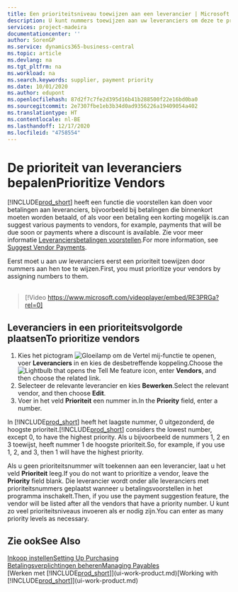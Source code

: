 ```yaml
---
title: Een prioriteitsniveau toewijzen aan een leverancier | Microsoft Docs
description: U kunt nummers toewijzen aan uw leveranciers om deze te prioriteren en betalingsvoorstellen in Business Central te vergemakkelijken.
services: project-madeira
documentationcenter: ''
author: SorenGP
ms.service: dynamics365-business-central
ms.topic: article
ms.devlang: na
ms.tgt_pltfrm: na
ms.workload: na
ms.search.keywords: supplier, payment priority
ms.date: 10/01/2020
ms.author: edupont
ms.openlocfilehash: 87d2f7c7fe2d395d16b41b288500f22e16bd0ba0
ms.sourcegitcommit: 2e7307fbe1eb3b34d0ad9356226a19409054a402
ms.translationtype: HT
ms.contentlocale: nl-BE
ms.lasthandoff: 12/17/2020
ms.locfileid: "4758554"
---
```

# <a name="prioritize-vendors"></a><span data-ttu-id="533af-103">De prioriteit van leveranciers bepalen</span><span class="sxs-lookup"><span data-stu-id="533af-103">Prioritize Vendors</span></span>
[!INCLUDE[prod_short](includes/prod_short.md)] <span data-ttu-id="533af-104">heeft een functie die voorstellen kan doen voor betalingen aan leveranciers, bijvoorbeeld bij betalingen die binnenkort moeten worden betaald, of als voor een betaling een korting mogelijk is.</span><span class="sxs-lookup"><span data-stu-id="533af-104">can suggest various payments to vendors, for example, payments that will be due soon or payments where a discount is available.</span></span> <span data-ttu-id="533af-105">Zie voor meer informatie [Leveranciersbetalingen voorstellen](payables-how-suggest-vendor-payments.md).</span><span class="sxs-lookup"><span data-stu-id="533af-105">For more information, see [Suggest Vendor Payments](payables-how-suggest-vendor-payments.md).</span></span>

<span data-ttu-id="533af-106">Eerst moet u aan uw leveranciers eerst een prioriteit toewijzen door nummers aan hen toe te wijzen.</span><span class="sxs-lookup"><span data-stu-id="533af-106">First, you must prioritize your vendors by assigning numbers to them.</span></span>
<br><br>
> [!Video https://www.microsoft.com/videoplayer/embed/RE3PRGa?rel=0]

## <a name="to-prioritize-vendors"></a><span data-ttu-id="533af-107">Leveranciers in een prioriteitsvolgorde plaatsen</span><span class="sxs-lookup"><span data-stu-id="533af-107">To prioritize vendors</span></span>
1. <span data-ttu-id="533af-108">Kies het pictogram ![Gloeilamp om de Vertel mij-functie te openen](media/ui-search/search_small.png "Vertel me wat u wilt doen"), voer **Leveranciers** in en kies de desbetreffende koppeling.</span><span class="sxs-lookup"><span data-stu-id="533af-108">Choose the ![Lightbulb that opens the Tell Me feature](media/ui-search/search_small.png "Tell me what you want to do") icon, enter **Vendors**, and then choose the related link.</span></span>
2. <span data-ttu-id="533af-109">Selecteer de relevante leverancier en kies **Bewerken**.</span><span class="sxs-lookup"><span data-stu-id="533af-109">Select the relevant vendor, and then choose **Edit**.</span></span>
3. <span data-ttu-id="533af-110">Voer in het veld **Prioriteit** een nummer in.</span><span class="sxs-lookup"><span data-stu-id="533af-110">In the **Priority** field, enter a number.</span></span>

<span data-ttu-id="533af-111">In [!INCLUDE[prod_short](includes/prod_short.md)] heeft het laagste nummer, 0 uitgezonderd, de hoogste prioriteit.</span><span class="sxs-lookup"><span data-stu-id="533af-111">[!INCLUDE[prod_short](includes/prod_short.md)] considers the lowest number, except 0, to have the highest priority.</span></span> <span data-ttu-id="533af-112">Als u bijvoorbeeld de nummers 1, 2 en 3 toewijst, heeft nummer 1 de hoogste prioriteit.</span><span class="sxs-lookup"><span data-stu-id="533af-112">So, for example, if you use 1, 2, and 3, then 1 will have the highest priority.</span></span>

<span data-ttu-id="533af-113">Als u geen prioriteitsnummer wilt toekennen aan een leverancier, laat u het veld **Prioriteit** leeg.</span><span class="sxs-lookup"><span data-stu-id="533af-113">If you do not want to prioritize a vendor, leave the **Priority** field blank.</span></span> <span data-ttu-id="533af-114">Die leverancier wordt onder alle leveranciers met prioriteitsnummers geplaatst wanneer u betalingsvoorstellen in het programma inschakelt.</span><span class="sxs-lookup"><span data-stu-id="533af-114">Then, if you use the payment suggestion feature, the vendor will be listed after all the vendors that have a priority number.</span></span> <span data-ttu-id="533af-115">U kunt zo veel prioriteitsniveaus invoeren als er nodig zijn.</span><span class="sxs-lookup"><span data-stu-id="533af-115">You can enter as many priority levels as necessary.</span></span>

## <a name="see-also"></a><span data-ttu-id="533af-116">Zie ook</span><span class="sxs-lookup"><span data-stu-id="533af-116">See Also</span></span>
[<span data-ttu-id="533af-117">Inkoop instellen</span><span class="sxs-lookup"><span data-stu-id="533af-117">Setting Up Purchasing</span></span>](purchasing-setup-purchasing.md)  
[<span data-ttu-id="533af-118">Betalingsverplichtingen beheren</span><span class="sxs-lookup"><span data-stu-id="533af-118">Managing Payables</span></span>](payables-manage-payables.md)  
<span data-ttu-id="533af-119">[Werken met [!INCLUDE[prod_short](includes/prod_short.md)]](ui-work-product.md)</span><span class="sxs-lookup"><span data-stu-id="533af-119">[Working with [!INCLUDE[prod_short](includes/prod_short.md)]](ui-work-product.md)</span></span>

